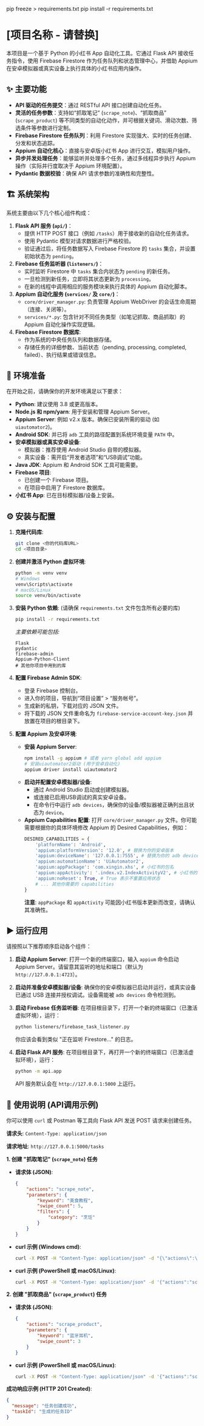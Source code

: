 pip freeze > requirements.txt
pip install -r requirements.txt

# [项目名称 - 请替换]

本项目是一个基于 Python 的小红书 App 自动化工具。它通过 Flask API 接收任务指令，使用 Firebase Firestore 作为任务队列和状态管理中心，并借助 Appium 在安卓模拟器或真实设备上执行具体的小红书应用内操作。

## ✨ 主要功能

* **API 驱动的任务提交**：通过 RESTful API 接口创建自动化任务。
* **灵活的任务参数**：支持如“抓取笔记” (`scrape_note`)、“抓取商品” (`scrape_product`) 等不同类型的自动化动作，并可根据关键词、滑动次数、筛选条件等参数进行定制。
* **Firebase Firestore 任务队列**：利用 Firestore 实现强大、实时的任务创建、分发和状态追踪。
* **Appium 自动化核心**：直接与安卓版小红书 App 进行交互，模拟用户操作。
* **异步并发处理任务**：能够监听并处理多个任务，通过多线程异步执行 Appium 操作（实际并行度取决于 Appium 环境配置）。
* **Pydantic 数据校验**：确保 API 请求参数的准确性和完整性。

## 🏗️ 系统架构

系统主要由以下几个核心组件构成：

1.  **Flask API 服务 (`api/`)**：
    * 提供 HTTP POST 接口（例如 `/tasks`）用于接收新的自动化任务请求。
    * 使用 Pydantic 模型对请求数据进行严格校验。
    * 验证通过后，将任务数据写入 Firebase Firestore 的 `tasks` 集合，并设置初始状态为 `pending`。
2.  **Firebase 任务监听器 (`listeners/`)**：
    * 实时监听 Firestore 中 `tasks` 集合内状态为 `pending` 的新任务。
    * 一旦检测到新任务，立即将其状态更新为 `processing`。
    * 在新的线程中调用相应的服务模块来执行具体的 Appium 自动化脚本。
3.  **Appium 自动化服务 (`services/` 及 `core/`)**：
    * `core/driver_manager.py`: 负责管理 Appium WebDriver 的会话生命周期（连接、关闭等）。
    * `services/*.py`: 包含针对不同任务类型（如笔记抓取、商品抓取）的 Appium 自动化操作实现逻辑。
4.  **Firebase Firestore 数据库**:
    * 作为系统的中央任务队列和数据存储。
    * 存储任务的详细参数、当前状态（pending, processing, completed, failed）、执行结果或错误信息。


## 🔧 环境准备

在开始之前，请确保你的开发环境满足以下要求：

* **Python**: 建议使用 3.8 或更高版本。
* **Node.js 和 npm/yarn**: 用于安装和管理 Appium Server。
* **Appium Server**: 例如 v2.x 版本。确保已安装所需的驱动 (如 `uiautomator2`)。
* **Android SDK**: 并已将 `adb` 工具的路径配置到系统环境变量 `PATH` 中。
* **安卓模拟器或真实安卓设备**:
    * 模拟器：推荐使用 Android Studio 自带的模拟器。
    * 真实设备：需开启“开发者选项”和“USB调试”功能。
* **Java JDK**: Appium 和 Android SDK 工具可能需要。
* **Firebase 项目**:
    * 已创建一个 Firebase 项目。
    * 在项目中启用了 Firestore 数据库。
* **小红书 App**: 已在目标模拟器/设备上安装。

## ⚙️ 安装与配置

1.  **克隆代码库**:
    ```bash
    git clone <你的代码库URL>
    cd <项目目录>
    ```

2.  **创建并激活 Python 虚拟环境**:
    ```bash
    python -m venv venv
    # Windows
    venv\Scripts\activate
    # macOS/Linux
    source venv/bin/activate
    ```

3.  **安装 Python 依赖**:
    (请确保 `requirements.txt` 文件包含所有必要的库)
    ```bash
    pip install -r requirements.txt
    ```
    *主要依赖可能包括:*
    ```
    Flask
    pydantic
    firebase-admin
    Appium-Python-Client
    # 其他你项目中用到的库
    ```

4.  **配置 Firebase Admin SDK**:
    * 登录 Firebase 控制台。
    * 进入你的项目，导航到“项目设置” > “服务帐号”。
    * 生成新的私钥，下载对应的 JSON 文件。
    * 将下载的 JSON 文件重命名为 `firebase-service-account-key.json` 并放置在项目的根目录下。

5.  **配置 Appium 及安卓环境**:
    * **安装 Appium Server**:
        ```bash
        npm install -g appium # 或者 yarn global add appium
        # 安装uiautomator2驱动 (用于安卓自动化)
        appium driver install uiautomator2
        ```
    * **启动并配置安卓模拟器/设备**:
        * 通过 Android Studio 启动或创建模拟器。
        * 或连接已启用USB调试的真实安卓设备。
        * 在命令行中运行 `adb devices`，确保你的设备/模拟器被正确列出且状态为 `device`。
    * **Appium Capabilities 配置**:
        打开 `core/driver_manager.py` 文件。你可能需要根据你的具体环境修改 Appium 的 Desired Capabilities，例如：
        ```python
        DESIRED_CAPABILITIES = {
            'platformName': 'Android',
            'appium:platformVersion': '12.0', # 替换为你的安卓版本
            'appium:deviceName': '127.0.0.1:7555', # 替换为你的 adb device ID (模拟器通常是 emulator-xxxx 或 IP:Port)
            'appium:automationName': 'UiAutomator2',
            'appium:appPackage': 'com.xingin.xhs', # 小红书的包名
            'appium:appActivity': '.index.v2.IndexActivityV2', # 小红书的启动Activity
            'appium:noReset': True, # True 表示不重置应用状态
            # ... 其他你需要的 capabilities
        }
        ```
        **注意**: `appPackage` 和 `appActivity` 可能因小红书版本更新而改变，请确认其准确性。

## ▶️ 运行应用

请按照以下推荐顺序启动各个组件：

1.  **启动 Appium Server**:
    打开一个新的终端窗口，输入 `appium` 命令启动 Appium Server。请留意其监听的地址和端口（默认为 `http://127.0.0.1:4723`）。

2.  **启动并准备安卓模拟器/设备**:
    确保你的安卓模拟器已启动并运行，或真实设备已通过 USB 连接并授权调试。设备需能被 `adb devices` 命令检测到。

3.  **启动 Firebase 任务监听器**:
    在项目根目录下，打开一个新的终端窗口（已激活虚拟环境），运行：
    ```bash
    python listeners/firebase_task_listener.py
    ```
    你应该会看到类似 "正在监听 Firestore..." 的日志。

4.  **启动 Flask API 服务**:
    在项目根目录下，再打开一个新的终端窗口（已激活虚拟环境），运行：
    ```bash
    python -m api.app
    ```
    API 服务默认会在 `http://127.0.0.1:5000` 上运行。

## 🚀 使用说明 (API调用示例)

你可以使用 `curl` 或 Postman 等工具向 Flask API 发送 POST 请求来创建任务。

**请求头**: `Content-Type: application/json`

**请求地址**: `http://127.0.0.1:5000/tasks`

**1. 创建 "抓取笔记" (`scrape_note`) 任务**

* **请求体 (JSON)**:
    ```json
    {
        "actions": "scrape_note",
        "parameters": {
            "keyword": "美食教程",
            "swipe_count": 5,
            "filters": {
                "category": "烹饪"
            }
        }
    }
    ```
* **curl 示例 (Windows cmd)**:
    ```cmd
    curl -X POST -H "Content-Type: application/json" -d "{\"actions\":\"scrape_note\",\"parameters\":{\"keyword\":\"美食教程\",\"swipe_count\":5,\"filters\":{\"category\":\"烹饪\"}}}" [http://127.0.0.1:5000/tasks](http://127.0.0.1:5000/tasks)
    ```
* **curl 示例 (PowerShell 或 macOS/Linux)**:
    ```bash
    curl -X POST -H "Content-Type: application/json" -d '{"actions":"scrape_note","parameters":{"keyword":"美食教程","swipe_count":5,"filters":{"category":"烹饪"}}}' [http://127.0.0.1:5000/tasks](http://127.0.0.1:5000/tasks)
    ```

**2. 创建 "抓取商品" (`scrape_product`) 任务**

* **请求体 (JSON)**:
    ```json
    {
        "actions": "scrape_product",
        "parameters": {
            "keyword": "蓝牙耳机",
            "swipe_count": 3
        }
    }
    ```
* **curl 示例 (PowerShell 或 macOS/Linux)**:
    ```bash
    curl -X POST -H "Content-Type: application/json" -d '{"actions":"scrape_product","parameters":{"keyword":"蓝牙耳机","swipe_count":3}}' [http://127.0.0.1:5000/tasks](http://127.0.0.1:5000/tasks)
    ```

**成功响应示例 (HTTP 201 Created)**:
```json
{
  "message": "任务创建成功",
  "taskId": "生成的任务ID"
}